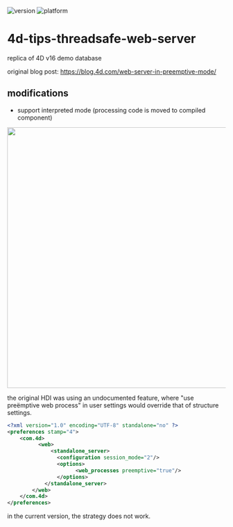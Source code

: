 ![version](https://img.shields.io/badge/version-20%2B-E23089)
![platform](https://img.shields.io/static/v1?label=platform&message=mac-intel%20|%20mac-arm%20|%20win-64&color=blue)

# 4d-tips-threadsafe-web-server
replica of 4D v16 demo database

original blog post: https://blog.4d.com/web-server-in-preemptive-mode/

## modifications

* support interpreted mode (processing code is moved to compiled component)

<img src="https://github.com/user-attachments/assets/96b9da8e-90f4-4999-b10b-eafcab5d57ee" width=600 height=auto />

the original HDI was using an undocumented feature, where "use preëmptive web process" in user settings would override that of structure settings.  

```xml
<?xml version="1.0" encoding="UTF-8" standalone="no" ?>
<preferences stamp="4">
	<com.4d>
		  <web>
			  <standalone_server>
				<configuration session_mode="2"/>
				<options>
				      <web_processes preemptive="true"/>
				</options>
			</standalone_server>
		</web>
	</com.4d>
</preferences>
```
in the current version, the strategy does not work.
